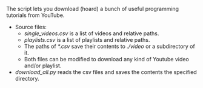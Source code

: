The script lets you download (hoard) a bunch of useful programming tutorials from YouTube.  
* Source files:
  * _single_videos.csv_ is a list of videos and relative paths.
  * _playlists.csv_ is a list of playlists and relative paths.
  * The paths of _*.csv_ save their contents to _./video_ or a subdirectory of it. 
  * Both files can be modified to download any kind of Youtube video and/or playlist.
* _download_all.py_ reads the csv files and saves the contents the specified directory.